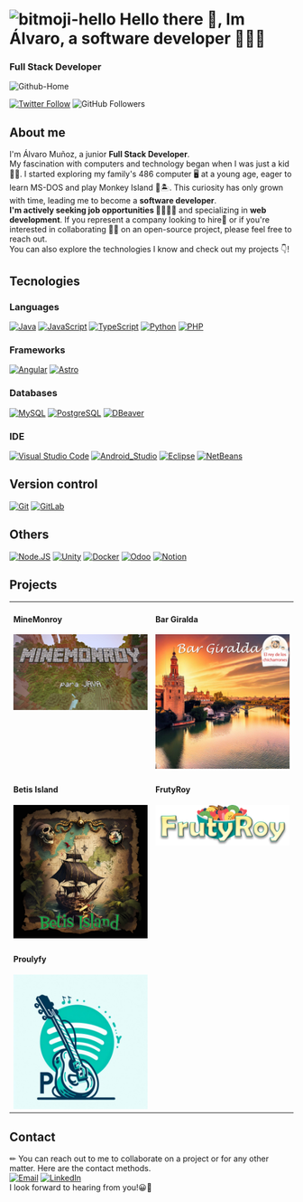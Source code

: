 
# ![bitmoji-hello](https://github.com/Prouly/Prouly/assets/80397239/d99dad50-f50c-4099-8910-6fbd664eafd7) Hello there 👋, Im Álvaro, a software developer 👨🏻‍💻

### Full Stack Developer
![Github-Home](https://github.com/Prouly/Prouly/assets/80397239/ac733691-49cf-4a4e-a93f-1c113a321350)

[![Twitter Follow](https://img.shields.io/twitter/follow/prouly?style=social)](https://twitter.com/prouly)
![GitHub Followers](https://img.shields.io/github/followers/prouly?style=social)

## About me
I'm Álvaro Muñoz, a junior **Full Stack Developer**. <br>My fascination with computers and technology began when I was just a kid 👦🏻. I started exploring my family's 486 computer 🖥 at a young age, eager to learn MS-DOS and play Monkey Island 🐒🏝. This curiosity has only grown with time, leading me to become a **software developer**. <br>**I'm actively seeking job opportunities 🔎👷🏻‍♂️** and specializing in **web development**. If you represent a company looking to hire🛒 or if you're interested in collaborating 🤝🏻 on an open-source project, please feel free to reach out. <br>You can also explore the technologies I know and check out my projects 👇!

## Tecnologies

### Languages
[![Java](https://img.shields.io/badge/Java-007396?style=for-the-badge&logo=openjdk&logoColor=white&labelColor=101010)](https://www.java.com/)
[![JavaScript](https://img.shields.io/badge/JavaScript-F7DF1E?style=for-the-badge&logo=javascript&logoColor=white&labelColor=101010)](https://www.javascript.com/)
[![TypeScript](https://img.shields.io/badge/TypeScript-007ACC?style=for-the-badge&logo=typescript&logoColor=white&labelColor=101010)](https://www.typescriptlang.org/)
[![Python](https://img.shields.io/badge/Python-yellow?style=for-the-badge&logo=python&logoColor=white&labelColor=101010)](https://www.python.org/)
[![PHP](https://img.shields.io/badge/PHP-777BB4?style=for-the-badge&logo=php&logoColor=white&labelColor=101010)](https://www.php.net/)

### Frameworks
[![Angular](https://img.shields.io/badge/Angular-DD0031?style=for-the-badge&logo=angular&logoColor=white&labelColor=101010)](https://angular.io/)
[![Astro](https://img.shields.io/badge/Astro-ff7e33?style=for-the-badge&logo=astro&logoColor=white&labelColor=000000)](https://astro.build/)


### Databases
[![MySQL](https://img.shields.io/badge/MySQL-4479A1?style=for-the-badge&logo=mysql&logoColor=white&labelColor=101010)](https://www.mysql.com/)
[![PostgreSQL](https://img.shields.io/badge/PostgreSQL-316192?style=for-the-badge&logo=postgresql&logoColor=white&labelColor=101010)](https://www.postgresql.org/)
[![DBeaver](https://img.shields.io/badge/DBeaver-006CAA?style=for-the-badge&logo=dbeaver&logoColor=white&labelColor=101010)](https://dbeaver.io/)

### IDE
[![Visual Studio Code](https://img.shields.io/badge/Visual_Studio_Code-0078D4?style=for-the-badge&logo=visual%20studio%20code&logoColor=white&labelColor=101010)](https://code.visualstudio.com/)
[![Android_Studio](https://img.shields.io/badge/Android_Studio-3DDC84?style=for-the-badge&logo=android-studio&logoColor=white&color=3DDC84&labelColor=101010)](https://developer.android.com/studio)
[![Eclipse](https://img.shields.io/badge/Eclipse-2C2255?style=for-the-badge&logo=eclipse&logoColor=white&labelColor=101010)](https://eclipseide.org/)
[![NetBeans](https://img.shields.io/badge/NetBeans-008C45?style=for-the-badge&logo=apache-netbeans-ide&logoColor=white&labelColor=101010)](https://netbeans.apache.org/)

## Version control
[![Git](https://img.shields.io/badge/Git-F05032?style=for-the-badge&logo=git&logoColor=white&labelColor=101010)](https://git-scm.com/)
[![GitLab](https://img.shields.io/badge/GitLab-330F63?style=for-the-badge&logo=gitlab&logoColor=white&labelColor=101010)](https://gitlab.com/)

## Others
[![Node.JS](https://img.shields.io/badge/Node.JS-339933?style=for-the-badge&logo=node.js&logoColor=white&labelColor=101010)](https://nodejs.org/)
[![Unity](https://img.shields.io/badge/Unity-000000?style=for-the-badge&logo=unity&logoColor=white&labelColor=101010)](https://unity.com/)
[![Docker](https://img.shields.io/badge/Docker-2496ED?style=for-the-badge&logo=docker&logoColor=white&labelColor=101010)](https://www.docker.com/)
[![Odoo](https://img.shields.io/badge/Odoo-167BFF?style=for-the-badge&logo=odoo&logoColor=white&labelColor=101010)](https://www.odoo.com/)
[![Notion](https://img.shields.io/badge/Notion-000000?style=for-the-badge&logo=notion&logoColor=white&labelColor=101010)](https://www.notion.so/)

## Projects
<!--
[![BarGiralda](https://github.com/Prouly/bar-giralda/blob/main/fondo-barGiralda.png)](https://github.com/Prouly/bar-giralda)
[![BetisIsland](https://github.com/Prouly/betis-island/blob/main/Betis-Island-portada.png)](https://github.com/Prouly/betis-island)
-->
<table style="width:100%">
<tr>
<td style="width: 50%; vertical-align: top;">
<h4>MineMonroy</h4>
<a href="https://github.com/Prouly/Mineroy">
<img src="https://github.com/Prouly/Mineroy/blob/main/minemonroy.jpg" width='400px' height='auto'>
</a>
</td>
<td style="width: 50%; vertical-align: top;">
<h4>Bar Giralda</h4>
<a href="https://github.com/Prouly/bar-giralda" >
<img src="https://github.com/Prouly/bar-giralda/blob/main/fondo-barGiralda.png" width='400px' height='auto'>
</a>
</td>
</tr>
<tr>
<td style="width: 50%; vertical-align: top;">
<h4>Betis Island</h4>
<a href="https://github.com/Prouly/betis-island">
<img src="https://github.com/Prouly/betis-island/blob/main/Betis-Island-portada.png" width='400px' height='auto'>
</a>
</td>
<td style="width: 50%; vertical-align: top;">
<h4>FrutyRoy</h4>
<a href="https://github.com/Prouly/frutyroy">
<img src="https://github.com/Prouly/frutyroy/blob/main/img/FrutyRoyLogo.png" width='400px' height='auto'>
</a>
</td>
</tr>
<tr>
<td style="width: 50%; vertical-align: top;">
<h4>Proulyfy</h4>
<a href="https://github.com/Prouly/proulyfy">
<img src="https://github.com/Prouly/proulyfy/blob/main/public/img/proulyfy-logo.jpg" width='400px' height='auto'>
</a>
</td>   
</tr>
</table>

## Contact
✏ You can reach out to me to collaborate on a project or for any other matter. Here are the contact methods.<br>
[![Email](https://img.shields.io/badge/alvaromunozadan@gmail.com-personal_email-D14836?style=for-the-badge&logo=gmail&logoColor=white&labelColor=101010)](mailto:alvaromunozadan@gmail.com)
[![LinkedIn](https://img.shields.io/badge/LinkedIn-Álvaro_Muñoz_Adán-0077B5?style=for-the-badge&logo=linkedin&logoColor=white&labelColor=101010)](https://www.linkedin.com/in/alvaro-mu%C3%B1oz-adan/)<br>
I look forward to hearing from you!😀📖
